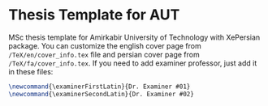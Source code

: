 # Thesis Template for AUT

MSc thesis template for Amirkabir University of Technology with XePersian package. You can customize the english cover page from `/TeX/en/cover_info.tex` file and persian cover page from `/TeX/fa/cover_info.tex`. If you need to add examiner professor, just add it in these files:

```tex
\newcommand{\examinerFirstLatin}{Dr. Examiner #01}
\newcommand{\examinerSecondLatin}{Dr. Examiner #02}
```
